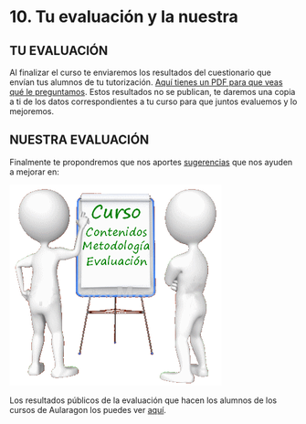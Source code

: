 
# 10. Tu evaluación y la nuestra

## TU EVALUACIÓN

Al finalizar el curso te enviaremos los resultados del cuestionario que envían tus alumnos de tu tutorización. [Aquí tienes un PDF para que veas qué le preguntamos](https://drive.google.com/file/d/1tgvbSeA-lTf3EWNcVWDHQAgidkcKxboF/view?usp=sharing). Estos resultados no se publican, te daremos una copia a ti de los datos correspondientes a tu curso para que juntos evaluemos y lo mejoremos.

## NUESTRA EVALUACIÓN

Finalmente te propondremos que nos aportes [sugerencias](http://soporte.catedu.es/) que nos ayuden a mejorar en:

![](img/evaluacion.gif)

Los resultados públicos de la evaluación que hacen los alumnos de los cursos de Aularagon los puedes ver [aquí](https://docs.google.com/document/d/1HJYkPRoAlf11qOmw3ukqzQ0d526Jz4ytkZFN8gcli2s/edit?usp=sharing).
